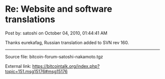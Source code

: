 # Re: Website and software translations

Post by: satoshi on October 04, 2010, 01:44:41 AM

Thanks eurekafag, Russian translation added to SVN rev 160.

---

Source file: bitcoin-forum-satoshi-nakamoto.tgz

External link: https://bitcointalk.org/index.php?topic=151.msg15176#msg15176
